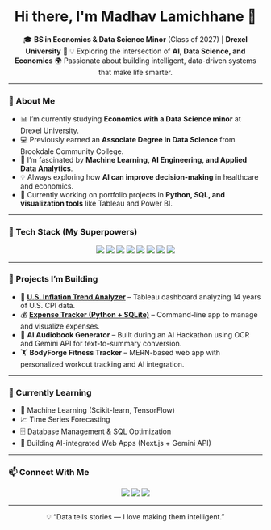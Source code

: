 <h1 align="center">Hi there, I'm Madhav Lamichhane 👋</h1>

<p align="center">
🎓 <b>BS in Economics & Data Science Minor</b> (Class of 2027) | <b>Drexel University</b> 🐉  
💡 Exploring the intersection of <b>AI, Data Science, and Economics</b>  
🌍 Passionate about building intelligent, data-driven systems that make life smarter.
</p>

---

### 🚀 About Me
- 📊 I’m currently studying **Economics with a Data Science minor** at Drexel University.  
- 💻 Previously earned an **Associate Degree in Data Science** from Brookdale Community College.  
- 🔬 I’m fascinated by **Machine Learning, AI Engineering, and Applied Data Analytics**.  
- 💡 Always exploring how **AI can improve decision-making** in healthcare and economics.  
- 🧠 Currently working on portfolio projects in **Python, SQL, and visualization tools** like Tableau and Power BI.  

---

### 🧰 Tech Stack (My Superpowers)

<p align="center">
  <img src="https://img.shields.io/badge/Python-3776AB?style=for-the-badge&logo=python&logoColor=white"/>  
  <img src="https://img.shields.io/badge/SQL-336791?style=for-the-badge&logo=postgresql&logoColor=white"/>  
  <img src="https://img.shields.io/badge/Tableau-E97627?style=for-the-badge&logo=tableau&logoColor=white"/>  
  <img src="https://img.shields.io/badge/Java-ED8B00?style=for-the-badge&logo=openjdk&logoColor=white"/>  
  <img src="https://img.shields.io/badge/HTML5-E34F26?style=for-the-badge&logo=html5&logoColor=white"/>  
  <img src="https://img.shields.io/badge/CSS3-1572B6?style=for-the-badge&logo=css3&logoColor=white"/>  
  <img src="https://img.shields.io/badge/GitHub-181717?style=for-the-badge&logo=github&logoColor=white"/>  
  <img src="https://img.shields.io/badge/Excel-217346?style=for-the-badge&logo=microsoft-excel&logoColor=white"/>
</p>

---

### 💼 Projects I’m Building
- 🧮 **[U.S. Inflation Trend Analyzer](https://github.com/mlamichhane1/US-Inflation-Trend-Analyzer)** – Tableau dashboard analyzing 14 years of U.S. CPI data.  
- 💰 **[Expense Tracker (Python + SQLite)](https://github.com/mlamichhane1/Expense-tracker)** – Command-line app to manage and visualize expenses.  
- 🧠 **AI Audiobook Generator** – Built during an AI Hackathon using OCR and Gemini API for text-to-summary conversion.  
- 🏋️ **BodyForge Fitness Tracker** – MERN-based web app with personalized workout tracking and AI integration.  

---

### 🎯 Currently Learning
- 🤖 Machine Learning (Scikit-learn, TensorFlow)  
- 📈 Time Series Forecasting  
- 🗄️ Database Management & SQL Optimization  
- 🧩 Building AI-integrated Web Apps (Next.js + Gemini API)

---

### 📫 Connect With Me
<p align="center">
  <a href="https://www.linkedin.com/in/mlamichhane1/"><img src="https://img.shields.io/badge/LinkedIn-0077B5?style=for-the-badge&logo=linkedin&logoColor=white"/></a>
  <a href="https://github.com/mlamichhane1"><img src="https://img.shields.io/badge/GitHub-181717?style=for-the-badge&logo=github&logoColor=white"/></a>
  <a href="mailto:madhavlamichhane@drexel.edu"><img src="https://img.shields.io/badge/Email-D14836?style=for-the-badge&logo=gmail&logoColor=white"/></a>
</p>

---

<p align="center">💡 “Data tells stories — I love making them intelligent.”</p>

